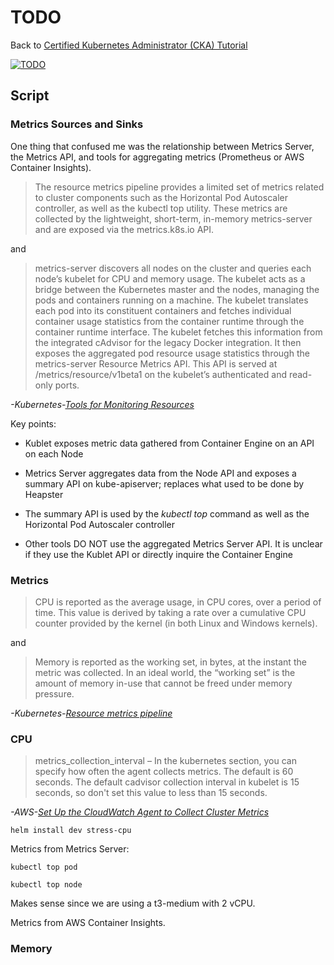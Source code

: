 # TODO

Back to [Certified Kubernetes Administrator (CKA) Tutorial](https://github.com/larkintuckerllc/k8s-cka-tutorial)

[![TODO](http://img.youtube.com/vi/XXXXX/0.jpg)]()

## Script

### Metrics Sources and Sinks

One thing that confused me was the relationship between Metrics Server, the Metrics API, and tools for aggregating metrics (Prometheus or AWS Container Insights).

> The resource metrics pipeline provides a limited set of metrics related to cluster components such as the Horizontal Pod Autoscaler controller, as well as the kubectl top utility. These metrics are collected by the lightweight, short-term, in-memory metrics-server and are exposed via the metrics.k8s.io API.

and

> metrics-server discovers all nodes on the cluster and queries each node’s kubelet for CPU and memory usage. The kubelet acts as a bridge between the Kubernetes master and the nodes, managing the pods and containers running on a machine. The kubelet translates each pod into its constituent containers and fetches individual container usage statistics from the container runtime through the container runtime interface. The kubelet fetches this information from the integrated cAdvisor for the legacy Docker integration. It then exposes the aggregated pod resource usage statistics through the metrics-server Resource Metrics API. This API is served at /metrics/resource/v1beta1 on the kubelet’s authenticated and read-only ports.

*-Kubernetes-[Tools for Monitoring Resources](https://kubernetes.io/docs/tasks/debug-application-cluster/resource-usage-monitoring/)*

Key points:

* Kublet exposes metric data gathered from Container Engine on an API on each Node

* Metrics Server aggregates data from the Node API and exposes a summary API on kube-apiserver; replaces what used to be done by Heapster

* The summary API is used by the *kubectl top* command as well as the Horizontal Pod Autoscaler controller

* Other tools DO NOT use the aggregated Metrics Server API. It is unclear if they use the Kublet API or directly inquire the Container Engine

### Metrics

> CPU is reported as the average usage, in CPU cores, over a period of time. This value is derived by taking a rate over a cumulative CPU counter provided by the kernel (in both Linux and Windows kernels).

and

> Memory is reported as the working set, in bytes, at the instant the metric was collected. In an ideal world, the “working set” is the amount of memory in-use that cannot be freed under memory pressure.

*-Kubernetes-[Resource metrics pipeline](https://kubernetes.io/docs/tasks/debug-application-cluster/resource-metrics-pipeline/)*

### CPU

> metrics_collection_interval – In the kubernetes section, you can specify how often the agent collects metrics. The default is 60 seconds. The default cadvisor collection interval in kubelet is 15 seconds, so don't set this value to less than 15 seconds.

*-AWS-[Set Up the CloudWatch Agent to Collect Cluster Metrics](https://docs.aws.amazon.com/AmazonCloudWatch/latest/monitoring/Container-Insights-setup-metrics.html)*

```plaintext
helm install dev stress-cpu
```

Metrics from Metrics Server:

```plaintext
kubectl top pod

kubectl top node
```

Makes sense since we are using a t3-medium with 2 vCPU.

Metrics from AWS Container Insights.

### Memory

